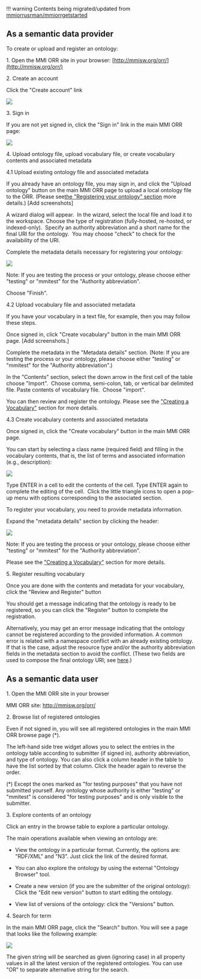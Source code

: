 !!! warning
    Contents being migrated/updated from 
    [mmiorrusrman/mmiorrgetstarted](https://marinemetadata.org/mmiorrusrman/mmiorrgetstarted)

## As a semantic data provider 

To create or upload and register an ontology:

1\. Open the MMI ORR site in your browser: [http://mmisw.org/orr/](http://mmisw.org/orr/)

2\. Create an account

Click the "Create account" link

![](img/mmiorrnewaccount.png)

3\. Sign in

If you are not yet signed in, click the "Sign in" link in the main MMI ORR page:

![](img/mmiorrsignin.png)

4\. Upload ontology file, upload vocabulary file, or create vocabulary contents and associated metadata

4.1 Upload existing ontology file and associated metadata

If you already have an ontology file, you may sign in, and click the "Upload ontology" button on the main 
MMI ORR page to upload a local ontology file to the ORR. 
(Please see[the "Registering your ontology" section](/mmiorrusrman/mmiorrref/mmiorruploadexisting) 
more details.) [Add screenshots]

A wizard dialog will appear.  In the wizard, select the local file and load it to the workspace. 
Choose the type of registration (fully-hosted, re-hosted, or indexed-only).  
Specify an authority abbreviation and a short name for the final URI for the ontology.  
You may choose "check" to check for the availability of the URI.

Complete the metadata details necessary for registering your ontology:

![](img/create_vocab_metadata_section_1.png)

Note: If you are testing the process or your ontology, please choose either "testing" or "mmitest" 
for the "Authority abbreviation".

Choose "Finish".

4.2 Upload vocabulary file and associated metadata

If you have your vocabulary in a text file, for example, then you may follow these steps.

Once signed in, click "Create vocabulary" button in the main MMI ORR page. [Add screenshots.]

Complete the metadata in the "Metadata details" section. 
(Note: If you are testing the process or your ontology, please choose either "testing" or 
"mmitest" for the "Authority abbreviation".)

In the "Contents" section, select the down arrow in the first cell of the table choose "Import".  
Choose comma, semi-colon, tab, or vertical bar delimited file. Paste contents of vocabulary file.  
Choose "import". 

You can then review and register the ontology. Please see the 
["Creating a Vocabulary"](/mmiorrusrman/mmiorrnewusracct/mmiorrsignin/mmiorrnewvocab) 
section for more details.

4.3 Create vocabulary contents and associated metadata

Once signed in, click the "Create vocabulary" button in the main MMI ORR page.

You can start by selecting a class name (required field) and filling in the vocabulary contents, that is, 
the list of terms and associated information (e.g., description):

![](img/create_vocab_data_section.png)

Type ENTER in a cell to edit the contents of the cell. Type ENTER again to complete the editing of the cell.  
Click the little triangle icons to open a pop-up menu with options corresponding to the associated section.

To register your vocabulary, you need to provide metadata information.

Expand the "metadata details" section by clicking the header:

![](img/create_vocab_metadata_section_1.png)

Note: If you are testing the process or your ontology, please choose either "testing" or "mmitest" 
for the "Authority abbreviation".

Please see the ["Creating a Vocabulary"](/mmiorrusrman/mmiorrnewusracct/mmiorrsignin/mmiorrnewvocab) 
section for more details.

5\. Register resulting vocabulary

Once you are done with the contents and metadata for your vocabulary, click the "Review and Register" button

You should get a message indicating that the ontology is ready to be registered, so you can click the 
"Register" button to complete the registration.

Alternatively, you may get an error message indicating that the ontology cannot be registered according 
to the provided information. A common error is related with a namespace conflict with an already 
existing ontology. If that is the case, adjust the resource type and/or the authority abbreviation 
fields in the metadata section to avoid the conflict. (These two fields are used to compose the final 
ontology URI; see [here](http://marinemetadata.org/apguides/ontprovidersguide/ontguideconstructinguris).)

## As a semantic data user

1\. Open the MMI ORR site in your browser

MMI ORR site: http://mmisw.org/orr/

2\. Browse list of registered ontologies

Even if not signed in, you will see all registered ontologies in the main MMI ORR browse page (*).

The left-hand side tree widget allows you to select the entries in the ontology table according 
to submitter (if signed in), authority abbreviation, and type of ontology. 
You can also click a column header in the table to have the list sorted by that column. 
Click the header again to reverse the order.

(*) Except the ones marked as "for testing purposes" that you have not submitted yourself. 
Any ontology whose authority is either "testing" or "mmitest" is considered "for testing purposes" 
and is only visible to the submitter.

3\. Explore contents of an ontology

Click an entry in the browse table to explore a particular ontology.

The main operations available when viewing an ontology are:

*   View the ontology in a particular format. Currently, the options are: "RDF/XML" and "N3". 
Just click the link of the desired format.

*   You can also explore the ontology by using the external "Ontology Browser" tool.

*   Create a new version (if you are the submitter of the original ontology): Click the 
"Edit new version" button to start editing the ontology.

*   View list of versions of the ontology: click the "Versions" button.

4\. Search for term

In the main MMI ORR page, click the "Search" button. You will see a page that looks like the following example:

![](img/search_simple.png)

The given string will be searched as given (ignoring case) in all property values in all the latest 
version of the registered ontologies. You can use "OR" to separate alternative string for the search.

